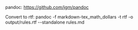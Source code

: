 pandoc: https://github.com/jgm/pandoc

Convert to rtf:
pandoc -f markdown-tex_math_dollars -t rtf -o output/rules.rtf --standalone rules.md
